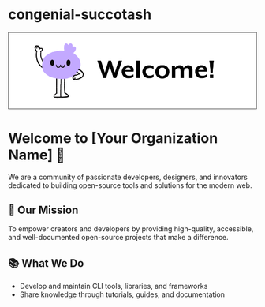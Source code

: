 # congenial-succotash

![Logo](welcome.png)

# Welcome to [Your Organization Name] 👋

We are a community of passionate developers, designers, and innovators dedicated to building open-source tools and solutions for the modern web.

## 🚀 Our Mission

To empower creators and developers by providing high-quality, accessible, and well-documented open-source projects that make a difference.

## 📚 What We Do

- Develop and maintain CLI tools, libraries, and frameworks
- Share knowledge through tutorials, guides, and documentation
